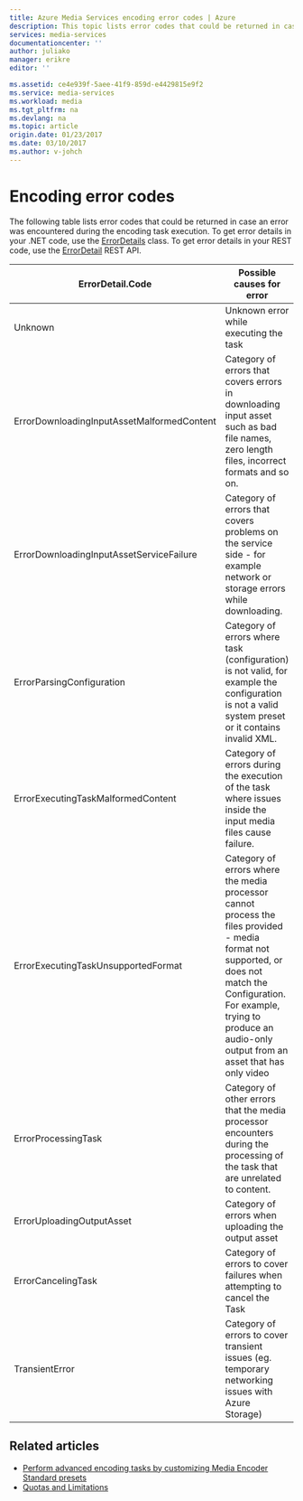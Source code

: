 ```yaml
---
title: Azure Media Services encoding error codes | Azure
description: This topic lists error codes that could be returned in case an error was encountered during the encoding task execution..
services: media-services
documentationcenter: ''
author: juliako
manager: erikre
editor: ''

ms.assetid: ce4e939f-5aee-41f9-859d-e4429815e9f2
ms.service: media-services
ms.workload: media
ms.tgt_pltfrm: na
ms.devlang: na
ms.topic: article
origin.date: 01/23/2017
ms.date: 03/10/2017
ms.author: v-johch
---
```


# Encoding error codes

The following table lists error codes that could be returned in case an error was encountered during the encoding task execution.  To get error details in your .NET code, use the [ErrorDetails](http://msdn.microsoft.com/zh-cn/library/microsoft.windowsazure.mediaservices.client.errordetail.aspx) class. To get error details in your REST code, use the [ErrorDetail](https://msdn.microsoft.com/zh-cn/library/jj853026.aspx) REST API.

| ErrorDetail.Code | Possible causes for error |
| --- | --- |
| Unknown |Unknown error while executing the task |
| ErrorDownloadingInputAssetMalformedContent |Category of errors that covers errors in downloading input asset such as bad file names, zero length files, incorrect formats and so on. |
| ErrorDownloadingInputAssetServiceFailure |Category of errors that covers problems on the service side - for example network or storage errors while downloading. |
| ErrorParsingConfiguration |Category of errors where task <see cref="MediaTask.PrivateData"/> (configuration) is not valid, for example the configuration is not a valid system preset or it contains invalid XML. |
| ErrorExecutingTaskMalformedContent |Category of errors during the execution of the task where issues inside the input media files cause failure. |
| ErrorExecutingTaskUnsupportedFormat |Category of errors where the media processor cannot process the files provided - media format not supported, or does not match the Configuration. For example, trying to produce an audio-only output from an asset that has only video |
| ErrorProcessingTask |Category of other errors that the media processor encounters during the processing of the task that are unrelated to content. |
| ErrorUploadingOutputAsset |Category of errors when uploading the output asset |
| ErrorCancelingTask |Category of errors to cover failures when attempting to cancel the Task |
| TransientError |Category of errors to cover transient issues (eg. temporary networking issues with Azure Storage) |

## Related articles
* [Perform advanced encoding tasks by customizing Media Encoder Standard presets](./media-services-custom-mes-presets-with-dotnet.md)
* [Quotas and Limitations](./media-services-quotas-and-limitations.md)

<!--Reference links in article-->
[1]: https://www.azure.cn/pricing/details/media-services/